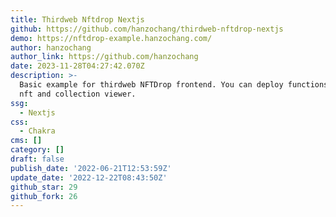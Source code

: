 ```yaml
---
title: Thirdweb Nftdrop Nextjs
github: https://github.com/hanzochang/thirdweb-nftdrop-nextjs
demo: https://nftdrop-example.hanzochang.com/
author: hanzochang
author_link: https://github.com/hanzochang
date: 2023-11-28T04:27:42.070Z
description: >-
  Basic example for thirdweb NFTDrop frontend. You can deploy functions dropping
  nft and collection viewer.
ssg:
  - Nextjs
css:
  - Chakra
cms: []
category: []
draft: false
publish_date: '2022-06-21T12:53:59Z'
update_date: '2022-12-22T08:43:50Z'
github_star: 29
github_fork: 26
---
```

